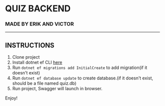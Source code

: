 # QUIZ BACKEND #
### MADE BY ERIK AND VICTOR ### 

- - - -

## INSTRUCTIONS ##
1. Clone project
2. Install dotnet ef CLI [here](https://learn.microsoft.com/en-us/ef/core/cli/dotnet)
3. Run `dotnet ef migrations add InitialCreate` to add migration(if it doesn't exist)
4. Run `dotnet ef database update` to create database.(if it doesn't exist, should be a file named quiz.db)
5. Run project, Swagger will launch in browser.

Enjoy!


